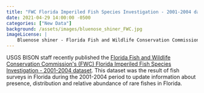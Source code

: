 ```yaml
---
title: "FWC Florida Imperiled Fish Species Investigation - 2001-2004 dataset published"
date: 2021-04-29 14:00:00 -0500
categories: ["New Data"]
background: /assets/images/bluenose_shiner_FWC.jpg
imageLicense: |
    Bluenose shiner - Florida Fish and Wildlife Conservation Commission photo via Flickr (CC BY-NC-ND 2.0)
--- 
```

USGS BISON staff recently published the [Florida Fish and Wildlife Conservation Commission's (FWC) Florida Imperiled Fish Species Investigation - 2001-2004 dataset](https://www.gbif.org/dataset/5c7ff628-c336-4635-9746-38d24a4607e7). This dataset was the result of fish surveys in Florida during the 2001-2004 period to update information about presence, distribution and relative abundance of rare fishes in Florida.